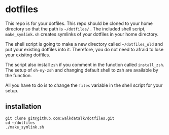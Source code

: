 # dotfiles

This repo is for your dotfiles.
This repo should be cloned to your home directory so that the path is `~/dotfiles/` .
The included shell script, `make_symlink.sh` creates symlinks of your dotfiles in your home directory.

The shell script is going to make a new directory called `~/dotfiles_old` and put your existing dotfiles into it.
Therefore, you do not need to afraid to lose your exisitng dotfiles.

The script also install `zsh` if you comment in the function called `install_zsh`.
The setup of `oh-my-zsh` and changing default shell to zsh are available by the function.

All you have to do is to change the `files` variable in the shell script for your setup.

## installation
```
git clone git@github.com:walkdatalk/dotfiles.git
cd ~/dotfiles
./make_symlink.sh
```
